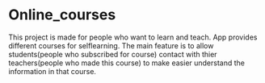 # Online_courses
This project is made for people who want to learn and teach.
App provides different courses for selflearning.
The main feature is to allow students(people who subscribed for course) contact with thier teachers(people who made this course) to make easier understand the information in that course.
